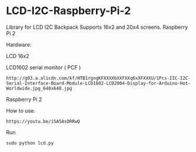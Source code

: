 # LCD-I2C-Raspberry-Pi-2
Library for LCD I2C Backpack Supports 16x2 and 20x4 screens. Raspberry Pi 2

Hardware:

LCD 16x2

LCD1602 serial monitor ( PCF )

	http://g03.a.alicdn.com/kf/HTB1rgngKFXXXXbXXFXXq6xXFXXXU/1Pcs-IIC-I2C-Serial-Interface-Board-Module-LCD1602-LCD2004-Display-for-Arduino-Hot-Worldwide.jpg_640x640.jpg

Raspberry Pi 2
	
How to use:
	
	https://youtu.be/i5A5AsDRRwQ

Run
	
	sudo python lcd.py
